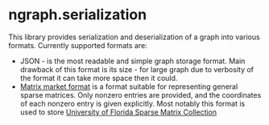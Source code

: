 ngraph.serialization
====================

This library provides serialization and deserialization of a graph into various formats.
Currently supported formats are:

* JSON -  is the most readable and simple graph storage format. Main
drawback of this format is its size - for large graph due to verbosity
of the format it can take more space then it could.
* [Matrix market format](http://math.nist.gov/MatrixMarket/formats.html) is a
format suitable for representing general sparse matrices. Only nonzero entries
are provided, and the coordinates of each nonzero entry is given explicitly.
Most notably this format is used to store
[University of Florida Sparse Matrix Collection](http://www.cise.ufl.edu/research/sparse/matrices/index.html)
